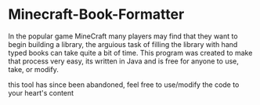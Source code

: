 # Minecraft-Book-Formatter
In the popular game MineCraft many players may find that they want to begin building a library, the arguious task of filling the library with hand typed books can take quite a bit of time. This program was created to make that process very easy, its written in Java and is free for anyone to use, take, or modify.

this tool has since been abandoned, feel free to use/modify the code to your heart's content